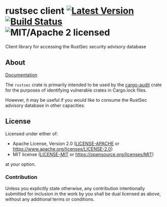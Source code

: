 # rustsec client [![Latest Version][crate-image]][crate-link] [![Build Status][build-image]][build-link] ![MIT/Apache 2 licensed][license-image]

[crate-image]: https://img.shields.io/crates/v/rustsec.svg
[crate-link]: https://crates.io/crates/rustsec
[build-image]: https://travis-ci.org/RustSec/rustsec-client.svg?branch=master
[build-link]: https://travis-ci.org/RustSec/rustsec-client
[license-image]: https://img.shields.io/badge/license-MIT%2FApache2-blue.svg

Client library for accessing the RustSec security advisory database

## About

[Documentation](https://docs.rs/rustsec/)

The `rustsec` crate is primarily intended to be used by the [cargo-audit] crate for
the purposes of identifying vulnerable crates in Cargo.lock files.

However, it may be useful if you would like to consume the RustSec advisory
database in other capacities.

[Documentation]: https://docs.rs/rustsec/
[cargo-audit]: https://github.com/rustsec/cargo-audit

## License

Licensed under either of:

 * Apache License, Version 2.0 ([LICENSE-APACHE] or https://www.apache.org/licenses/LICENSE-2.0)
 * MIT license ([LICENSE-MIT] or https://opensource.org/licenses/MIT)

at your option.

[LICENSE-APACHE]: https://github.com/RustSec/rustsec-client/blob/master/LICENSE-APACHE
[LICENSE-MIT]: https://github.com/RustSec/rustsec-client/blob/master/LICENSE-MIT

### Contribution

Unless you explicitly state otherwise, any contribution intentionally submitted
for inclusion in the work by you shall be dual licensed as above, without any
additional terms or conditions.
